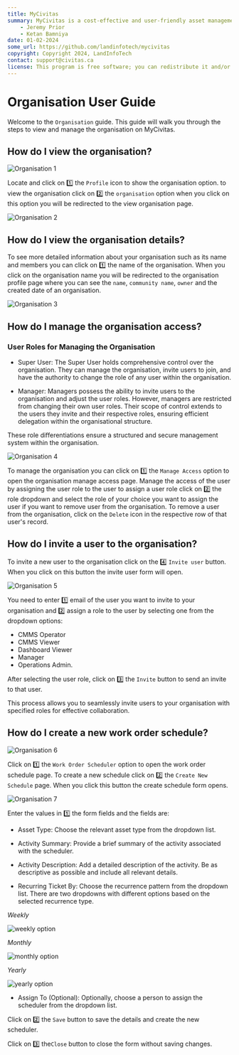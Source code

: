 ```yaml
---
title: MyCivitas
summary: MyCivitas is a cost-effective and user-friendly asset management platform designed specifically for small communities. This comprehensive solution offers an all-inclusive and easy-to-use platform, empowering users to efficiently record and manage their assets within a powerful information system. With MyCivitas, communities can streamline their asset management processes, ensuring a seamless and effective approach to organising and overseeing their valuable resources.
    - Jeremy Prior
    - Ketan Bamniya
date: 01-02-2024
some_url: https://github.com/landinfotech/mycivitas
copyright: Copyright 2024, LandInfoTech
contact: support@civitas.ca
license: This program is free software; you can redistribute it and/or modify it under the terms of the GNU Affero General Public License as published by the Free Software Foundation; either version 3 of the License, or (at your option) any later version.
---
```


# Organisation User Guide

Welcome to the `Organisation` guide. This guide will walk you through the steps to view and manage the organisation on MyCivitas.

## How do I view the organisation?

![Organisation 1](./img/organisation-1.png)

Locate and click on 1️⃣ the `Profile` icon to show the organisation option. to view the organisation click on 2️⃣ the `organisation` option when you click on this option you will be redirected to the view organisation page.

![Organisation 2](./img/organisation-2.png)

## How do I view the organisation details?

To see more detailed information about your organisation such as its name and members you can click on 1️⃣ the name of the organisation. When you click on the organisation name you will be redirected to the organisation profile page where you can see the `name`, `community name`, `owner` and the created date of an organisation.

![Organisation 3](./img/organisation-3.png)

## How do I manage the organisation access?

### User Roles for Managing the Organisation

- Super User: The Super User holds comprehensive control over the organisation. They can manage the organisation, invite users to join, and have the authority to change the role of any user within the organisation.

- Manager: Managers possess the ability to invite users to the organisation and adjust the user roles. However, managers are restricted from changing their own user roles. Their scope of control extends to the users they invite and their respective roles, ensuring efficient delegation within the organisational structure.

These role differentiations ensure a structured and secure management system within the organisation.

![Organisation 4](./img/organisation-4.png)

To manage the organisation you can click on 1️⃣ the `Manage Access` option to open the organisation manage access page. Manage the access of the user by assigning the user role to the user to assign a user role click on 2️⃣ the role dropdown and select the role of your choice you want to assign the user if you want to remove user from the organisation. To remove a user from the organisation, click on the `Delete` icon in the respective row of that user's record.

## How do I invite a user to the organisation?

To invite a new user to the organisation click on the 4️⃣ `Invite user` button. When you click on this button the invite user form will open.

![Organisation 5](./img/organisation-5.png)

You need to enter 1️⃣ email of the user you want to invite to your organisation and 2️⃣ assign a role to the user by selecting one from the dropdown options:

- CMMS Operator
- CMMS Viewer
- Dashboard Viewer
- Manager
- Operations Admin.

After selecting the user role, click on 3️⃣ the `Invite` button to send an invite to that user.

This process allows you to seamlessly invite users to your organisation with specified roles for effective collaboration.

## How do I create a new work order schedule?

![Organisation 6](./img/organisation-6.png)

Click on 1️⃣ the `Work Order Scheduler` option to open the work order schedule page. To create a new schedule click on 2️⃣ the `Create New Schedule` page. When you click this button the create schedule form opens.

![Organisation 7](./img/organisation-7.png)

Enter the values in 1️⃣ the form fields and the fields are:

- Asset Type: Choose the relevant asset type from the dropdown list.

- Activity Summary: Provide a brief summary of the activity associated with the scheduler.

- Activity Description: Add a detailed description of the activity. Be as descriptive as possible and include all relevant details.

- Recurring Ticket By: Choose the recurrence pattern from the dropdown list. There are two dropdowns with different options based on the selected recurrence type.

*Weekly*

![weekly option](../manual/img/profile-16.png)

*Monthly*

![monthly option](../manual/img/profile-17.png)

*Yearly*

![yearly option](../manual/img/profile-18.png)

- Assign To (Optional): Optionally, choose a person to assign the scheduler from the dropdown list.

Click on 2️⃣ the `Save` button to save the details and create the new scheduler.

Click on 3️⃣ the`Close` button to close the form without saving changes.
